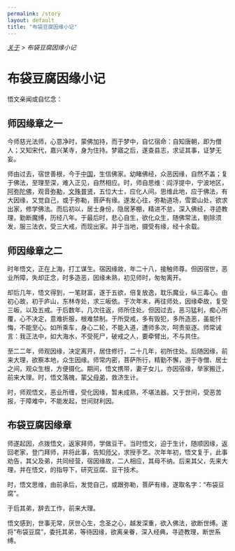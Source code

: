 ```yaml
---
permalink: /story
layout: default
title: "布袋豆腐因缘小记"
---
```


<div style="font-style: italic;"><a href="/about">关于</a> &gt; <span>布袋豆腐因缘小记</span></div>

# 布袋豆腐因缘小记

悟文亲闻或自忆念：

## 师因缘章之一

今师慈光法师，心意净时，蒙佛加持，而于梦中，自忆宿命：自知唐朝，即为僧人；又知宋代，嘉兴某寺，身为住持。梦寤之后，遂查县志，求证其事，证梦无妄。

师由过去，宿世善根，今于<abbr title="中国：指有正法住持的中心国家。">中国</abbr>，生信佛家。幼睹佛经，众恶因缘，自然不盖；复于佛法，至理至深，难入正见，自然相应。时，师自思维：阎浮提中，宁波地区，<abbr title="阿弥陀佛：即丰干禅师。">阿弥陀佛</abbr>，观音<abbr title="弥勒：即布袋和尚。">弥勒</abbr>，<abbr title="文殊、普贤：即寒山、拾得。">文殊普贤</abbr>，五位大士，应化人间。思维此地，应于佛法，有大因缘，又觉自己，或于弥勒，菩萨有缘。遂发心往，弥勒道场，雪窦山处，欲求出家，修学佛法。而后初以，居士身份，隐居茅棚，精进不怠，深入佛经，寻迹教理，勤断魔缚，历经八年。于最后时，悲心自生，欲化众生，随佛常法，剔除须发，服三法衣，受三大戒，而现出家。并于当地，摄受有缘，经十余载。

## 师因缘章之二

时年悟文，正在上海，打工谋生。宿因缘故，年二十八，接触师尊。但因宿世，恶业所障，失却正念，时多造恶，因缘未熟，初见师时，匆匆离开。

却后几年，悟文得到，一笔财富，遂于五欲，倍复放逸，耽乐魔业，纵三毒心。由初心故，初于庐山，东林寺处，求三皈依。于次年末，再往师处，因缘牵故，复受三皈，以及五戒。于后数年，几次往返，师所住处。但因过去，恶习猛利，痴心所覆，心不决定，意难折服，根难禁制。于所受戒，多有毁犯，多所造恶，虽能忏悔，不能至心。如所乘车，身心二轮，不能入道，遭师多次，呵责驱逐。师常诫言：我正法中，如大海水，不受死尸，破戒之人，要牵臂出，不与共住。

至二二年，师观因缘，决定离开，居住修行，二十几年，初所住处。后随因缘，前来大理，欲察本地，众生因缘。师常内密，菩萨所行，精勤不懈，游于寺僧、居士之间，观众生根，方便摄化。期间，悟文携带，妻子女儿，亦因宿缘，举家搬迁，前来大理。时，悟文落魄，蒙<abbr title="父母弟：指父、母、弟。">父母弟</abbr>，救济生计。

时，师观悟文，恶业所缠，受化因缘，暂未成熟，不堪法器。又于世间，受恶苦报，于障难中，不能发起，世间财利因。

## 布袋豆腐因缘章

师遂起因，点拨悟文，返家拜师，学做豆干。当时悟文，迫于生计，随顺因缘，返回老家，登门拜师，并将此事，告知<abbr title="师父：指传授世间手艺的师父。">师父</abbr>，求授手艺。次年年初，悟文复于，此事劝告，其父及弟，共同经营，宿因缘故，二人相应，其母不纳。后来其父，先来大理，并在悟文，的指导下，研究豆腐、豆干技术。

时，悟文思维，由前承后，发觉自己，或跟弥勒，菩萨有缘，遂取名字：“布袋豆腐”。

于后其弟，辞去工作，前来大理。

悟文感到，世事无常，厌世心生，念圣之心，越发深重，欲入佛法，欲断世缚。遂将“布袋豆腐”，委托其弟，等待因缘，欲离亲眷，深入经典，寻迹教理，断世系缚。
